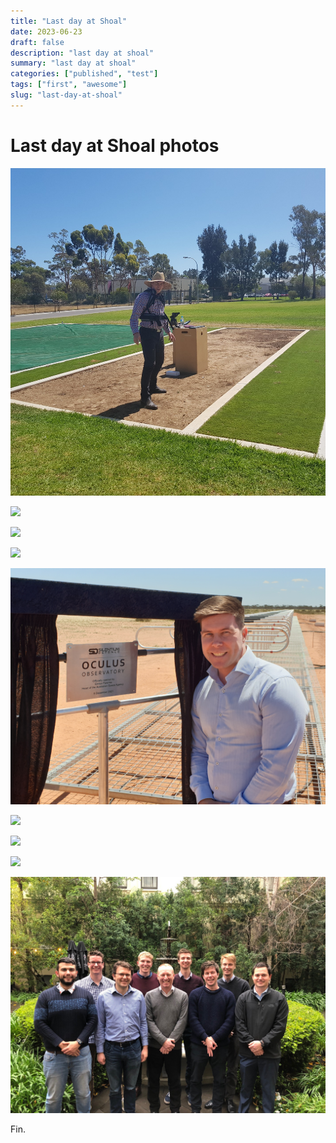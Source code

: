 ```yaml
---
title: "Last day at Shoal"
date: 2023-06-23
draft: false
description: "last day at shoal"
summary: "last day at shoal"
categories: ["published", "test"]
tags: ["first", "awesome"]
slug: "last-day-at-shoal"
---
```


# Last day at Shoal photos

![](Picture1.jpg)

![](20181121_111228.jpg)

![](20181121_1224390.jpg)

![](20211209_101006.jpg)

![](20211209_112619.jpg)

![](IMG_5052.jpg)

![](IMG_5058.jpg)

![](IMG_20181207_202635.jpg)

![](Cheesey_Grin.jpg)

Fin.